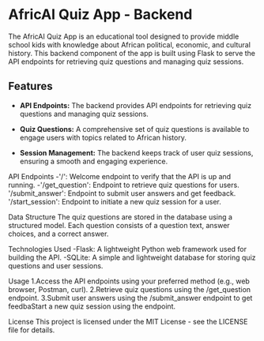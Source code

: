 # AfricAI Quiz App - Backend

The AfricAI Quiz App is an educational tool designed to provide middle school kids with knowledge about African political, economic, and cultural history. This backend component of the app is built using Flask to serve the API endpoints for retrieving quiz questions and managing quiz sessions.

## Features

- **API Endpoints:** The backend provides API endpoints for retrieving quiz questions and managing quiz sessions.

- **Quiz Questions:** A comprehensive set of quiz questions is available to engage users with topics related to African history.

- **Session Management:** The backend keeps track of user quiz sessions, ensuring a smooth and engaging experience.


API Endpoints
-'/': Welcome endpoint to verify that the API is up and running.
-'/get_question': Endpoint to retrieve quiz questions for users.
'/submit_answer': Endpoint to submit user answers and get feedback.
'/start_session': Endpoint to initiate a new quiz session for a user.

Data Structure
The quiz questions are stored in the database using a structured model. Each question consists of a question text, answer choices, and a correct answer.

Technologies Used
-Flask: A lightweight Python web framework used for building the API.
-SQLite: A simple and lightweight database for storing quiz questions and user sessions.

Usage
1.Access the API endpoints using your preferred method (e.g., web browser, Postman, curl).
2.Retrieve quiz questions using the /get_question endpoint.
3.Submit user answers using the /submit_answer endpoint to get feedbaStart a new quiz session using the  endpoint.

License
This project is licensed under the MIT License - see the LICENSE file for details.

